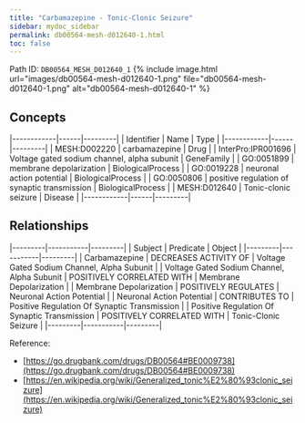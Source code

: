 ```yaml
---
title: "Carbamazepine - Tonic-Clonic Seizure"
sidebar: mydoc_sidebar
permalink: db00564-mesh-d012640-1.html
toc: false 
---
```



Path ID: `DB00564_MESH_D012640_1`
{% include image.html url="images/db00564-mesh-d012640-1.png" file="db00564-mesh-d012640-1.png" alt="db00564-mesh-d012640-1" %}

## Concepts

|------------|------|---------|
| Identifier | Name | Type    |
|------------|------|---------|
| MESH:D002220 | carbamazepine | Drug |
| InterPro:IPR001696 | Voltage gated sodium channel, alpha subunit | GeneFamily |
| GO:0051899 | membrane depolarization | BiologicalProcess |
| GO:0019228 | neuronal action potential | BiologicalProcess |
| GO:0050806 | positive regulation of synaptic transmission | BiologicalProcess |
| MESH:D012640 | Tonic-clonic seizure | Disease |
|------------|------|---------|

## Relationships

|---------|-----------|---------|
| Subject | Predicate | Object  |
|---------|-----------|---------|
| Carbamazepine | DECREASES ACTIVITY OF | Voltage Gated Sodium Channel, Alpha Subunit |
| Voltage Gated Sodium Channel, Alpha Subunit | POSITIVELY CORRELATED WITH | Membrane Depolarization |
| Membrane Depolarization | POSITIVELY REGULATES | Neuronal Action Potential |
| Neuronal Action Potential | CONTRIBUTES TO | Positive Regulation Of Synaptic Transmission |
| Positive Regulation Of Synaptic Transmission | POSITIVELY CORRELATED WITH | Tonic-Clonic Seizure |
|---------|-----------|---------|

Reference: 
  - [https://go.drugbank.com/drugs/DB00564#BE0009738](https://go.drugbank.com/drugs/DB00564#BE0009738)
  - [https://en.wikipedia.org/wiki/Generalized_tonic%E2%80%93clonic_seizure](https://en.wikipedia.org/wiki/Generalized_tonic%E2%80%93clonic_seizure)
